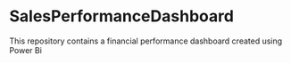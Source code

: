 # SalesPerformanceDashboard

This repository contains a financial performance dashboard created using Power Bi
